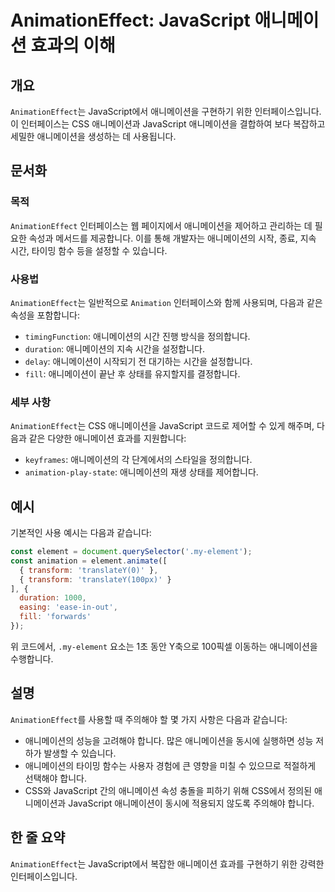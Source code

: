 <!--
Meta Description: # AnimationEffect: JavaScript 애니메이션 효과의 이해 ## 개요 `AnimationEffect`는 JavaScript에서 애니메이션을 구현하기 위한 인터페이스입니다. 이 인터페이스는 CSS 애니메이션과 JavaScript 애니메이션을 결합하여 보...
Meta Keywords: animationeffect, 애니메이션을, 애니메이션의, javascript, 애니메이션
-->

# AnimationEffect: JavaScript 애니메이션 효과의 이해

## 개요
`AnimationEffect`는 JavaScript에서 애니메이션을 구현하기 위한 인터페이스입니다. 이 인터페이스는 CSS 애니메이션과 JavaScript 애니메이션을 결합하여 보다 복잡하고 세밀한 애니메이션을 생성하는 데 사용됩니다.

## 문서화
### 목적
`AnimationEffect` 인터페이스는 웹 페이지에서 애니메이션을 제어하고 관리하는 데 필요한 속성과 메서드를 제공합니다. 이를 통해 개발자는 애니메이션의 시작, 종료, 지속 시간, 타이밍 함수 등을 설정할 수 있습니다.

### 사용법
`AnimationEffect`는 일반적으로 `Animation` 인터페이스와 함께 사용되며, 다음과 같은 속성을 포함합니다:
- `timingFunction`: 애니메이션의 시간 진행 방식을 정의합니다.
- `duration`: 애니메이션의 지속 시간을 설정합니다.
- `delay`: 애니메이션이 시작되기 전 대기하는 시간을 설정합니다.
- `fill`: 애니메이션이 끝난 후 상태를 유지할지를 결정합니다.

### 세부 사항
`AnimationEffect`는 CSS 애니메이션을 JavaScript 코드로 제어할 수 있게 해주며, 다음과 같은 다양한 애니메이션 효과를 지원합니다:
- `keyframes`: 애니메이션의 각 단계에서의 스타일을 정의합니다.
- `animation-play-state`: 애니메이션의 재생 상태를 제어합니다.

## 예시
기본적인 사용 예시는 다음과 같습니다:

```javascript
const element = document.querySelector('.my-element');
const animation = element.animate([
  { transform: 'translateY(0)' },
  { transform: 'translateY(100px)' }
], {
  duration: 1000,
  easing: 'ease-in-out',
  fill: 'forwards'
});
```

위 코드에서, `.my-element` 요소는 1초 동안 Y축으로 100픽셀 이동하는 애니메이션을 수행합니다.

## 설명
`AnimationEffect`를 사용할 때 주의해야 할 몇 가지 사항은 다음과 같습니다:
- 애니메이션의 성능을 고려해야 합니다. 많은 애니메이션을 동시에 실행하면 성능 저하가 발생할 수 있습니다.
- 애니메이션의 타이밍 함수는 사용자 경험에 큰 영향을 미칠 수 있으므로 적절하게 선택해야 합니다.
- CSS와 JavaScript 간의 애니메이션 속성 충돌을 피하기 위해 CSS에서 정의된 애니메이션과 JavaScript 애니메이션이 동시에 적용되지 않도록 주의해야 합니다.

## 한 줄 요약
`AnimationEffect`는 JavaScript에서 복잡한 애니메이션 효과를 구현하기 위한 강력한 인터페이스입니다.